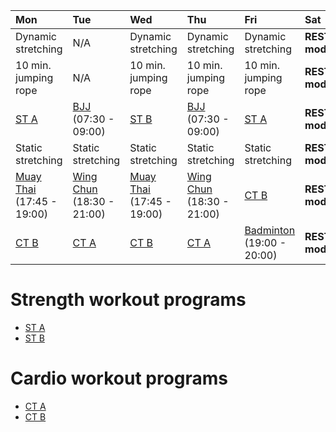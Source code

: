 
| Mon | Tue | Wed | Thu | Fri | Sat | Sun |
|:---|:---|:---|:---|:---|:---|:---|
| Dynamic stretching | N/A | Dynamic stretching | Dynamic stretching | Dynamic stretching | **REST mode** | Dynamic stretching |
| 10 min. jumping rope | N/A |10 min. jumping rope |10 min. jumping rope |10 min. jumping rope | **REST mode** | 10 min. jumping rope |
| [ST A](https://github.com/mobsikx/workout/blob/master/Full-A.md) | [BJJ](https://www.lannagym.cz/rozvrh/) (07:30 - 09:00) | [ST B](https://github.com/mobsikx/workout/blob/master/Full-B.md) | [BJJ](https://www.lannagym.cz/rozvrh/) (07:30 - 09:00) | [ST A](https://github.com/mobsikx/workout/blob/master/Full-A.md) | **REST mode** | [ST B](https://github.com/mobsikx/workout/blob/master/Full-B.md) |
| Static stretching | Static stretching | Static stretching | Static stretching | Static stretching | **REST mode** | Static stretching |
| [Muay Thai](https://www.lannagym.cz/rozvrh/) (17:45 - 19:00) | [Wing Chun](https://www.wingchunpraha.cz) (18:30 - 21:00) | [Muay Thai](https://www.lannagym.cz/rozvrh/) (17:45 - 19:00) | [Wing Chun](https://www.wingchunpraha.cz) (18:30 - 21:00) | [CT B](https://github.com/mobsikx/workout/blob/master/Cardio-Endurance.md) | **REST mode** | ???Acrobatics??? |
| [CT B](https://github.com/mobsikx/workout/blob/master/Cardio-Endurance.md) | [CT A](https://github.com/mobsikx/workout/blob/master/Cardio-Explosive.md) | [CT B](https://github.com/mobsikx/workout/blob/master/Cardio-Endurance.md) | [CT A](https://github.com/mobsikx/workout/blob/master/Cardio-Explosive.md) | [Badminton](http://www.ruzova5.cz/cs/badminton/) (19:00 - 20:00) | **REST mode** | [CT A](https://github.com/mobsikx/workout/blob/master/Cardio-Explosive.md) |

# Strength workout programs
* [ST A](https://github.com/mobsikx/workout/blob/master/Full-A.md)
* [ST B](https://github.com/mobsikx/workout/blob/master/Full-B.md)

# Cardio workout programs
* [CT A](https://github.com/mobsikx/workout/blob/master/Cardio-Explosive.md)
* [CT B](https://github.com/mobsikx/workout/blob/master/Cardio-Endurance.md)

